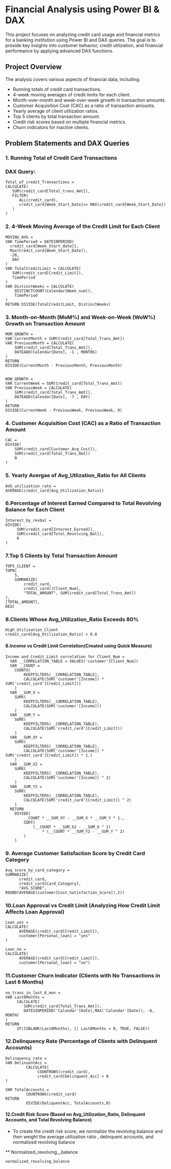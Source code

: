 # Financial Analysis using Power BI & DAX
This project focuses on analyzing credit card usage and financial metrics for a banking institution using Power BI and DAX queries. The goal is to provide key insights into customer behavior, credit utilization, and financial performance by applying advanced DAX functions.

## Project Overview
The analysis covers various aspects of financial data, including:

* Running totals of credit card transactions.
* 4-week moving averages of credit limits for each client.
* Month-over-month and week-over-week growth in transaction amounts.
* Customer Acquisition Cost (CAC) as a ratio of transaction amounts.
* Yearly average of client utilization ratios.
* Top 5 clients by total transaction amount.
* Credit risk scores based on multiple financial metrics.
* Churn indicators for inactive clients.

## Problem Statements and DAX Queries
### 1. Running Total of Credit Card Transactions
### DAX Query:
```
Total_of_credit_Transactions =
CALCULATE(
   SUM(credit_card[Total_trans_Amt]),
   FILTER(
      ALL(credit_card),
      credit_card[Week_Start_Date]<= MAX(credit_card[Week_Start_Date])
   )
) 
```
### 2. 4-Week Moving Average of the Credit Limit for Each Client
```
MOVING_AVG =
VAR TimePeriod = DATEINPERIOD(
  credit_card[Week_Start_date]},
  Max(Credit_card[Week_Start_Date]),
  -28,
   DAY
)
VAR TotalCreditLimit = CALCULATE(
   SUM(credit_card[Credit_Limit]),
   TimePeriod
)
VAR DistinctWeeks = CALCULATE(
    DISTINCTCOUNT(Calendar[Week_num]),
    TimePeriod
)
RETURN DIVIDE(TotalCreditLimit, DistinctWeeks)
```
### 3. Month-on-Month (MoM%) and Week-on-Week (WoW%) Growth on Transaction Amount
```
MOM_GROWTH =
VAR CurrentMonth = SUM(Credit_card[Total_Trans_Amt])
VAR PreviousMonth = CALCULATE(
    SUM(credit_card[Total_Trans_Amt]),
    DATEADD(Calendar[Date], -1 , MONTHS)
)
RETURN 
DIVIDE(CurrentMonth - PreviousMonth, PreviousMonth)


WOW_GROWTH =
VAR CurrentWeek = SUM(Credit_card[Total_Trans_Amt])
VAR PreviousWeek = CALCULATE(
    SUM(credit_card[Total_Trans_Amt]),
    DATEADD(Calendar[Date], -7 , DAY)
)
RETURN 
DIVIDE(CurrentWeek - PreviousWeek, PreviousWeek, 0)
```
### 4. Customer Acquisition Cost (CAC) as a Ratio of Transaction Amount
```
CAC =
DIVIDE(
    SUM(credit_card[Customer_Acq_Cost]),
    SUM(credit_card[Total_Trans_Amt])
    0
)
```
### 5. Yearly Avergae of Avg_Utlization_Ratio for All Clients
```
AVG_utilization_rate =
AVERAGE(credit_card[Avg_Utilization_Ratio])
```
### 6.Percentage of Interest Earned Compared to Total Revolving Balance for Each Client
```
Interest_by_revbal =
DIVIDE(
     SUM(credit_card[Interest_Earned]),
     SUM(credit_card[Total_Revolving_Bal]),
     0
)
```
### 7.Top 5 Clients by Total Transaction Amount
```
TOP5_CLIENT =
TOPN(
    5,
    SUMMARIZE(
        credit_card,
        credit_card[(Client_Num],
        "TOTAL_AMOUNT", SUM(credit_card[Total_Trans_Amt])
),
[TOTAL_AMOUNT],
DESC
```
### 8.Clients Whose Avg_Utilization_Ratio Exceeds 80%
```
High_Utilixation_Client
credit_card[Avg_Utilization_Ratio] > 0.8
```
#### 8.Income vs Credit Limit Correlation(Created using Quick Measure)
```
Income and Credit_Limit correlation for Client_Num = 
  VAR __CORRELATION_TABLE = VALUES('customer'[Client_Num])
  VAR __COUNT =
  	COUNTX(
  		KEEPFILTERS(__CORRELATION_TABLE),
  		CALCULATE(SUM('customer'[Income]) * SUM('credit_card'[Credit_Limit]))
  	)
  VAR __SUM_X =
  	SUMX(
  		KEEPFILTERS(__CORRELATION_TABLE),
  		CALCULATE(SUM('customer'[Income]))
  	)
  VAR __SUM_Y =
  	SUMX(
  		KEEPFILTERS(__CORRELATION_TABLE),
  		CALCULATE(SUM('credit_card'[Credit_Limit]))
  	)
  VAR __SUM_XY =
  	SUMX(
  		KEEPFILTERS(__CORRELATION_TABLE),
  		CALCULATE(SUM('customer'[Income]) * SUM('credit_card'[Credit_Limit]) * 1.)
  	)
  VAR __SUM_X2 =
  	SUMX(
  		KEEPFILTERS(__CORRELATION_TABLE),
  		CALCULATE(SUM('customer'[Income]) ^ 2)
  	)
  VAR __SUM_Y2 =
  	SUMX(
  		KEEPFILTERS(__CORRELATION_TABLE),
  		CALCULATE(SUM('credit_card'[Credit_Limit]) ^ 2)
  	)
  RETURN
  	DIVIDE(
  		__COUNT * __SUM_XY - __SUM_X * __SUM_Y * 1.,
  		SQRT(
  			(__COUNT * __SUM_X2 - __SUM_X ^ 2)
  				* (__COUNT * __SUM_Y2 - __SUM_Y ^ 2)
  		)
  	)
```
### 9. Average Customer Satisfaction Score by Credit Card Category
```
Avg_score_by_card_category =
SUMMARIZE(
      credit_card,
      credit_card[Card_Category],
      "AVG_SCORE", ROUND(AVERAGE(customer[Cust_Satisfaction_Score]),2))
```
### 10.Loan Approval vs Credit Limit (Analyzing How Credit Limit Affects Loan Approval)
```
Loan_yes =
CALCULATE(
      AVERAGE(credit_card[Credit_Limit]),
      customer[Personal_loan] = "yes"
)

Loan_no =
CALCULATE(
      AVERAGE(credit_card[Credit_Limit]),
      customer[Personal_loan] = "no")
```
### 11.Customer Churn Indicator (Clients with No Transactions in Last 6 Months)
```
no_trans_in_last_6_mon = 
VAR Last6Months =
     CALCULATE(
        SUM(credit_card[Total_Trans_Amt]), 
        DATESINPERIOD('Calendar'[Date],MAX('Calendar'[Date]), -6, MONTH)
)
RETURN
     IF(ISBLANK(Last6Months), || Last6Months = 0, TRUE, FALSE))
```
### 12.Delinquency Rate (Percentage of Clients with Delinquent Accounts)
```
Delinquency_rate =
VAR DelinuentAcc = 
         CALCULATE(
              COUNTROWS(credit_card),
              credit_card[Delinquent_Acc] > 0
)

VAR TotalAccounts =
         COUNTROWS(credit_card)
RETURN
         DIVIDE(DeliquentAcc, TotalAccounts,0)
```
#### 12.Credit Risk Score (Based on Avg_Utilization_Ratio, Delinquent Accounts, and Total Revolving Balance)
* To create the credit risk score, we normalize the revolving balance and then weight the average utilization ratio , delinquent accounts, and normalized revolving balance

** Normalized_revolving__balance
```
normalized_revolving_balance
```



